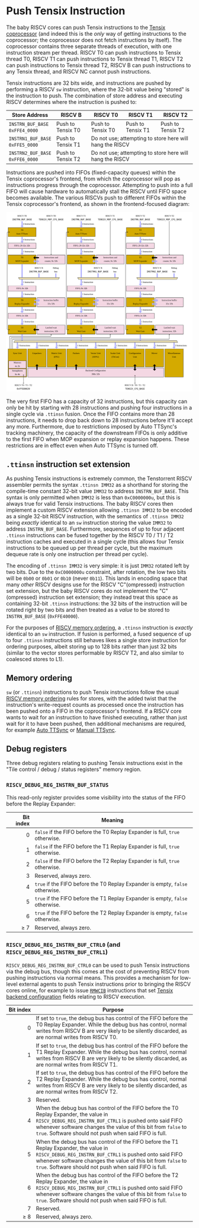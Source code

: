# Push Tensix Instruction

The baby RISCV cores can push Tensix instructions to the [Tensix coprocessor](../TensixCoprocessor/README.md) (and indeed this is the _only_ way of getting instructions to the coprocessor; the coprocessor does not fetch instructions by itself). The coprocessor contains three separate threads of execution, with one instruction stream per thread. RISCV T0 can push instructions to Tensix thread T0, RISCV T1 can push instructions to Tensix thread T1, RISCV T2 can push instructions to Tensix thread T2, RISCV B can push instructions to any Tensix thread, and RISCV NC cannot push instructions.

Tensix instructions are 32 bits wide, and instructions are pushed by performing a RISCV `sw` instruction, where the 32-bit value being "stored" is the instruction to push. The combination of store address and executing RISCV determines where the instruction is pushed to:
<table><thead><tr><th>Store Address</th><th>RISCV B</th><th>RISCV T0</th><th>RISCV T1</th><th>RISCV T2</th></tr></thead>
<tr><td><code>INSTRN_BUF_BASE</code><br/><code>0xFFE4_0000</code></td><td>Push to Tensix T0</td><td>Push to Tensix T0</td><td>Push to Tensix T1</td><td>Push to Tensix T2</td></tr>
<tr><td><code>INSTRN1_BUF_BASE</code><br/><code>0xFFE5_0000</code></td><td>Push to Tensix T1</td><td colspan="3">Do not use; attempting to store here will hang the RISCV</td></tr>
<tr><td><code>INSTRN2_BUF_BASE</code><br/><code>0xFFE6_0000</code></td><td>Push to Tensix T2</td><td colspan="3">Do not use; attempting to store here will hang the RISCV</td></tr></table>

Instructions are pushed into FIFOs (fixed-capacity queues) within the Tensix coprocessor's frontend, from which the coprocessor will pop as instructions progress through the coprocessor. Attempting to push into a full FIFO will cause hardware to automatically stall the RISCV until FIFO space becomes available. The various RISCVs push to different FIFOs within the Tensix coprocessor's frontend, as shown in the frontend-focused diagram:

![](../../../Diagrams/Out/TensixFrontend_BH.svg)

The very first FIFO has a capacity of 32 instructions, but this capacity can only be hit by starting with 28 instructions and pushing four instructions in a single cycle via `.ttinsn` fusion. Once the FIFO contains more than 28 instructions, it needs to drop back down to 28 instructions before it'll accept any more. Furthermore, due to restrictions imposed by Auto TTSync's tracking machinery, the capacity of the downstream FIFOs is only additive to the first FIFO when MOP expansion or replay expansion happens. These restrictions are in effect even when Auto TTSync is turned off.

## `.ttinsn` instruction set extension

As pushing Tensix instructions is extremely common, the Tenstorrent RISCV assembler permits the syntax `.ttinsn IMM32` as a shorthand for storing the compile-time constant 32-bit value `IMM32` to address `INSTRN_BUF_BASE`. This syntax is only permitted when `IMM32` is less than `0xC0000000u`, but this is always true for valid Tensix instructions. The baby RISCV cores then implement a custom RISCV extension allowing `.ttinsn IMM32` to be encoded as a single 32-bit RISCV instruction, with the semantics of `.ttinsn IMM32` being _exactly_ identical to an `sw` instruction storing the value `IMM32` to address `INSTRN_BUF_BASE`. Furthermore, sequences of up to four adjacent `.ttinsn` instructions can be fused together by the RISCV T0 / T1 / T2 instruction caches and executed in a single cycle (this allows four Tensix instructions to be queued up per thread per cycle, but the maximum dequeue rate is only one instruction per thread per cycle).

The encoding of `.ttinsn IMM32` is very simple: it is just `IMM32` rotated left by two bits. Due to the `0xC0000000u` constraint, after rotation, the low two bits will be `0b00` or `0b01` or `0b10` (never `0b11`). This lands in encoding space that many _other_ RISCV designs use for the RISCV "C"(ompressed) instruction set extension, but the baby RISCV cores do not implement the "C"(ompressed) instruction set extension; they instead treat this space as containing 32-bit `.ttinsn` instructions: the 32 bits of the instruction will be rotated right by two bits and then treated as a _value_ to be stored to `INSTRN_BUF_BASE` (`0xFFE40000`).

For the purposes of [RISCV memory ordering](MemoryOrdering.md), a `.ttinsn` instruction is _exactly_ identical to an `sw` instruction. If fusion is performed, a fused sequence of up to four `.ttinsn` instructions still behaves likes a single store instruction for ordering purposes, albeit storing up to 128 bits rather than just 32 bits (similar to the vector stores performable by RISCV T2, and also similar to coalesced stores to L1).

## Memory ordering

`sw` (or `.ttinsn`) instructions to push Tensix instructions follow the usual [RISCV memory ordering](MemoryOrdering.md) rules for stores, with the added twist that the instruction's write-request counts as processed once the instruction has been pushed onto a FIFO in the coprocessor's frontend. If a RISCV core wants to wait for an instruction to have finished executing, rather than just wait for it to have been pushed, then additional mechanisms are required, for example [Auto TTSync](AutoTTSync.md) or [Manual TTSync](ManualTTSync.md).

## Debug registers

Three debug registers relating to pushing Tensix instructions exist in the "Tile control / debug / status registers" memory region.

### `RISCV_DEBUG_REG_INSTRN_BUF_STATUS`

This read-only register provides some visibility into the status of the FIFO before the Replay Expander:

|Bit index|Meaning|
|--:|---|
|0|`false` if the FIFO before the T0 Replay Expander is full, `true` otherwise.|
|1|`false` if the FIFO before the T1 Replay Expander is full, `true` otherwise.|
|2|`false` if the FIFO before the T2 Replay Expander is full, `true` otherwise.|
|3|Reserved, always zero.|
|4|`true` if the FIFO before the T0 Replay Expander is empty, `false` otherwise.|
|5|`true` if the FIFO before the T1 Replay Expander is empty, `false` otherwise.|
|6|`true` if the FIFO before the T2 Replay Expander is empty, `false` otherwise.|
|≥ 7|Reserved, always zero.|

### `RISCV_DEBUG_REG_INSTRN_BUF_CTRL0` (and `RISCV_DEBUG_REG_INSTRN_BUF_CTRL1`)

`RISCV_DEBUG_REG_INSTRN_BUF_CTRL0` can be used to push Tensix instructions via the debug bus, though this comes at the cost of preventing RISCV from pushing instructions via normal means. This provides a mechanism for low-level external agents to push Tensix instructions prior to bringing the RISCV cores online, for example to issue [`RMWCIB`](../TensixCoprocessor/RMWCIB.md) instructions that set [Tensix backend configuration](../TensixCoprocessor/BackendConfiguration.md#special-cases) fields relating to RISCV execution.

|Bit&nbsp;index|Purpose|
|--:|---|
|0|If set to `true`, the debug bus has control of the FIFO before the T0 Replay Expander. While the debug bus has control, normal writes from RISCV B are very likely to be silently discarded, as are normal writes from RISCV T0.|
|1|If set to `true`, the debug bus has control of the FIFO before the T1 Replay Expander. While the debug bus has control, normal writes from RISCV B are very likely to be silently discarded, as are normal writes from RISCV T1.|
|2|If set to `true`, the debug bus has control of the FIFO before the T2 Replay Expander. While the debug bus has control, normal writes from RISCV B are very likely to be silently discarded, as are normal writes from RISCV T2.|
|3|Reserved.|
|4|When the debug bus has control of the FIFO before the T0 Replay Expander, the value in `RISCV_DEBUG_REG_INSTRN_BUF_CTRL1` is pushed onto said FIFO whenever software changes the value of this bit from `false` to `true`. Software should not push when said FIFO is full.|
|5|When the debug bus has control of the FIFO before the T1 Replay Expander, the value in `RISCV_DEBUG_REG_INSTRN_BUF_CTRL1` is pushed onto said FIFO whenever software changes the value of this bit from `false` to `true`. Software should not push when said FIFO is full.|
|6|When the debug bus has control of the FIFO before the T2 Replay Expander, the value in `RISCV_DEBUG_REG_INSTRN_BUF_CTRL1` is pushed onto said FIFO whenever software changes the value of this bit from `false` to `true`. Software should not push when said FIFO is full.|
|7|Reserved.|
|≥ 8|Reserved, always zero.|
